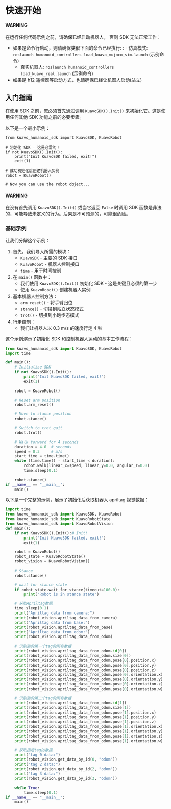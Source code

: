 <a id="quickstart"></a>

# 快速开始

#### WARNING
在运行任何代码示例之前，请确保已经启动机器人， 否则 SDK 无法正常工作：

- 如果是命令行启动，则请确保类似下面的命令已经执行:
  : - 仿真模式: `roslaunch humanoid_controllers load_kuavo_mujoco_sim.launch` (示例命令)
    - 真实机器人: `roslaunch humanoid_controllers load_kuavo_real.launch` (示例命令)
- 如果是 h12 遥控器等启动方式，也请确保已经让机器人启动(站立)

## 入门指南

在使用 SDK 之前，您必须首先通过调用 `KuavoSDK().Init()` 来初始化它。这是使用任何其他 SDK 功能之前的必要步骤。

以下是一个最小示例：

```python3
from kuavo_humanoid_sdk import KuavoSDK, KuavoRobot

# 初始化 SDK - 这是必需的！
if not KuavoSDK().Init():
    print("Init KuavoSDK failed, exit!")
    exit(1)

# 成功初始化后创建机器人实例
robot = KuavoRobot()

# Now you can use the robot object...
```

#### WARNING
在没有首先调用 `KuavoSDK().Init()` 或当它返回 `False` 时调用 SDK 函数是非法的，可能导致未定义的行为。后果是不可预测的，可能很危险。

### 基础示例

让我们分解这个示例：

1. 首先，我们导入所需的模块：
   - `KuavoSDK` - 主要的 SDK 接口
   - `KuavoRobot` - 机器人控制接口
   - `time` - 用于时间控制
2. 在 `main()` 函数中：
   - 我们使用 `KuavoSDK().Init()` 初始化 SDK - 这是关键且必须的第一步
   - 使用 `KuavoRobot()` 创建机器人实例
3. 基本机器人控制方法：
   - `arm_reset()` - 将手臂归位
   - `stance()` - 切换到站立状态模式
   - `trot()` - 切换到小跑步态模式
4. 行走控制：
   - 我们让机器人以 0.3 m/s 的速度行走 4 秒

这个示例演示了初始化 SDK 和控制机器人运动的基本工作流程：

```python
from kuavo_humanoid_sdk import KuavoSDK, KuavoRobot
import time

def main():
    # Initialize SDK
    if not KuavoSDK().Init():
        print("Init KuavoSDK failed, exit!")
        exit(1)
        
    robot = KuavoRobot()

    # Reset arm position
    robot.arm_reset()

    # Move to stance position
    robot.stance()

    # Switch to trot gait
    robot.trot()

    # Walk forward for 4 seconds
    duration = 4.0  # seconds
    speed = 0.3     # m/s
    start_time = time.time()
    while (time.time() - start_time < duration):
        robot.walk(linear_x=speed, linear_y=0.0, angular_z=0.0)
        time.sleep(0.1)
    
    robot.stance()
if __name__ == "__main__":
    main()
```

以下是一个完整的示例，展示了初始化后获取机器人 apriltag 视觉数据：

```python
import time
from kuavo_humanoid_sdk import KuavoSDK, KuavoRobot
from kuavo_humanoid_sdk import KuavoRobotState
from kuavo_humanoid_sdk import KuavoRobotVision
def main():
    if not KuavoSDK().Init():# Init!
        print("Init KuavoSDK failed, exit!")
        exit(1)

    robot = KuavoRobot() 
    robot_state = KuavoRobotState()
    robot_vision = KuavoRobotVision()
    
    # Stance
    robot.stance()

    # wait for stance state
    if robot_state.wait_for_stance(timeout=100.0):
        print("Robot is in stance state")

    # 获取Apriltag数据
    time.sleep(0.1)
    print("Apriltag data from camera:")
    print(robot_vision.apriltag_data_from_camera)
    print("Apriltag data from base:")
    print(robot_vision.apriltag_data_from_base)
    print("Apriltag data from odom:")
    print(robot_vision.apriltag_data_from_odom)
    
    # 识别到的第一个tag的所有数据
    print(robot_vision.apriltag_data_from_odom.id[0])
    print(robot_vision.apriltag_data_from_odom.size[0])
    print(robot_vision.apriltag_data_from_odom.pose[0].position.x)
    print(robot_vision.apriltag_data_from_odom.pose[0].position.y)
    print(robot_vision.apriltag_data_from_odom.pose[0].position.z)
    print(robot_vision.apriltag_data_from_odom.pose[0].orientation.x)
    print(robot_vision.apriltag_data_from_odom.pose[0].orientation.y)
    print(robot_vision.apriltag_data_from_odom.pose[0].orientation.z)
    print(robot_vision.apriltag_data_from_odom.pose[0].orientation.w)

    # 识别到的第二个tag的所有数据
    print(robot_vision.apriltag_data_from_odom.id[1])
    print(robot_vision.apriltag_data_from_odom.size[1])
    print(robot_vision.apriltag_data_from_odom.pose[1].position.x)
    print(robot_vision.apriltag_data_from_odom.pose[1].position.y)
    print(robot_vision.apriltag_data_from_odom.pose[1].position.z)
    print(robot_vision.apriltag_data_from_odom.pose[1].orientation.x)
    print(robot_vision.apriltag_data_from_odom.pose[1].orientation.y)
    print(robot_vision.apriltag_data_from_odom.pose[1].orientation.z)
    print(robot_vision.apriltag_data_from_odom.pose[1].orientation.w)

    # 获取指定tag的数据
    print("tag 0 data:")
    print(robot_vision.get_data_by_id(0, "odom"))
    print("tag 2 data:")
    print(robot_vision.get_data_by_id(2, "odom"))
    print("tag 3 data:")
    print(robot_vision.get_data_by_id(3, "odom"))

    while True:
        time.sleep(0.1)
if __name__ == "__main__":
    main()
```
